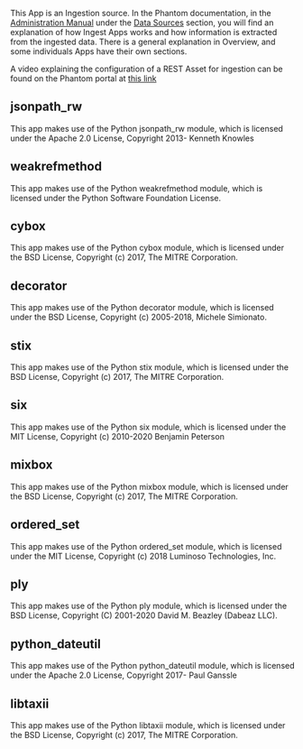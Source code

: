 [comment]: # " File: README.md"
[comment]: # "  Copyright (c) 2016-2025 Splunk Inc."
[comment]: # ""
[comment]: # "Licensed under the Apache License, Version 2.0 (the 'License');"
[comment]: # "you may not use this file except in compliance with the License."
[comment]: # "You may obtain a copy of the License at"
[comment]: # ""
[comment]: # "    http://www.apache.org/licenses/LICENSE-2.0"
[comment]: # ""
[comment]: # "Unless required by applicable law or agreed to in writing, software distributed under"
[comment]: # "the License is distributed on an 'AS IS' BASIS, WITHOUT WARRANTIES OR CONDITIONS OF ANY KIND,"
[comment]: # "either express or implied. See the License for the specific language governing permissions"
[comment]: # "and limitations under the License."
[comment]: # ""
This App is an Ingestion source. In the Phantom documentation, in the [Administration
Manual](../admin/) under the [Data Sources](../admin/sources) section, you will find an explanation
of how Ingest Apps works and how information is extracted from the ingested data. There is a general
explanation in Overview, and some individuals Apps have their own sections.

A video explaining the configuration of a REST Asset for ingestion can be found on the Phantom
portal at [this link](https://my.phantom.us/video/4)

## jsonpath_rw

This app makes use of the Python jsonpath_rw module, which is licensed under the Apache 2.0 License,
Copyright 2013- Kenneth Knowles

## weakrefmethod

This app makes use of the Python weakrefmethod module, which is licensed under the Python Software
Foundation License.

## cybox

This app makes use of the Python cybox module, which is licensed under the BSD License, Copyright
(c) 2017, The MITRE Corporation.

## decorator

This app makes use of the Python decorator module, which is licensed under the BSD License,
Copyright (c) 2005-2018, Michele Simionato.

## stix

This app makes use of the Python stix module, which is licensed under the BSD License, Copyright (c)
2017, The MITRE Corporation.

## six

This app makes use of the Python six module, which is licensed under the MIT License, Copyright (c)
2010-2020 Benjamin Peterson

## mixbox

This app makes use of the Python mixbox module, which is licensed under the BSD License, Copyright
(c) 2017, The MITRE Corporation.

## ordered_set

This app makes use of the Python ordered_set module, which is licensed under the MIT License,
Copyright (c) 2018 Luminoso Technologies, Inc.

## ply

This app makes use of the Python ply module, which is licensed under the BSD License, Copyright (C)
2001-2020 David M. Beazley (Dabeaz LLC).

## python_dateutil

This app makes use of the Python python_dateutil module, which is licensed under the Apache 2.0
License, Copyright 2017- Paul Ganssle

## libtaxii

This app makes use of the Python libtaxii module, which is licensed under the BSD License, Copyright
(c) 2017, The MITRE Corporation.
